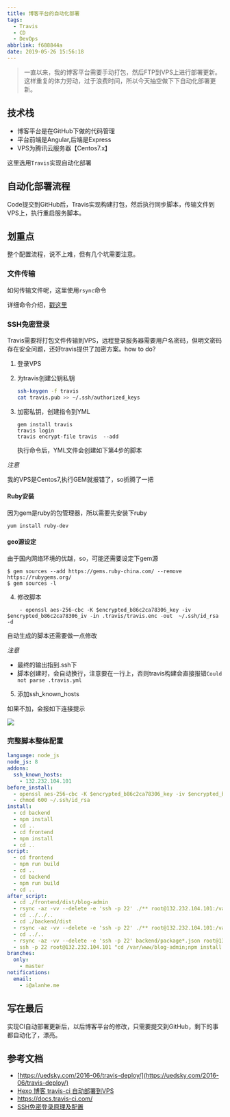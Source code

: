 ```yaml
---
title: 博客平台的自动化部署
tags:
  - Travis
  - CD
  - DevOps
abbrlink: f688844a
date: 2019-05-26 15:56:18
---
```

> 一直以来，我的博客平台需要手动打包，然后FTP到VPS上进行部署更新。这样重复的体力劳动，过于浪费时间，所以今天抽空做下下自动化部署更新。

## 技术栈
- 博客平台是在GitHub下做的代码管理
- 平台前端是Angular,后端是Express
- VPS为腾讯云服务器【Centos7.x】

这里选用`Travis`实现自动化部署

## 自动化部署流程
 
Code提交到GitHub后，Travis实现构建打包，然后执行同步脚本，传输文件到VPS上，执行重启服务脚本。

## 划重点

整个配置流程，说不上难，但有几个坑需要注意。

### 文件传输
 如何传输文件呢，这里使用`rsync`命令
 
详细命令介绍，[戳这里](http://man.linuxde.net/rsync)

### SSH免密登录 
Travis需要将打包文件传输到VPS，远程登录服务器需要用户名密码，但明文密码存在安全问题，还好travis提供了加密方案。how to do?

1. 登录VPS
2. 为travis创建公钥私钥

	```bash
	ssh-keygen -f travis
	cat travis.pub >> ~/.ssh/authorized_keys   
	
	```
3. 加密私钥，创建指令到YML

	```
	gem install travis
   travis login                        
   travis encrypt-file travis  --add
	```
	执行命令后，YML文件会创建如下第4步的脚本

*注意*

我的VPS是Centos7,执行GEM就报错了，so折腾了一把

#### Ruby安装

因为gem是ruby的包管理器，所以需要先安装下ruby
```
yum install ruby-dev
```
#### geo源设定
由于国内网络环境的优越，so，可能还需要设定下gem源
```
$ gem sources --add https://gems.ruby-china.com/ --remove https://rubygems.org/
$ gem sources -l
```


4. 修改脚本

```
	- openssl aes-256-cbc -K $encrypted_b86c2ca78306_key -iv 	$encrypted_b86c2ca78306_iv -in .travis/travis.enc -out 	~/.ssh/id_rsa -d

```	
自动生成的脚本还需要做一点修改

*注意*

- 最终的输出指到.ssh下
- 脚本创建时，会自动换行，注意要在一行上，否则travis构建会直接报错`Could not parse .travis.yml`

5.  添加ssh_known_hosts

如果不加，会报如下连接提示

![](http://static.1991421.cn/blog/2018-05-08-030501.png)

### 完整脚本整体配置

```yml
language: node_js
node_js: 8
addons:
  ssh_known_hosts:
    - 132.232.104.101
before_install:
  - openssl aes-256-cbc -K $encrypted_b86c2ca78306_key -iv $encrypted_b86c2ca78306_iv -in .travis/travis.enc -out ~/.ssh/id_rsa -d
  - chmod 600 ~/.ssh/id_rsa
install:
  - cd backend
  - npm install
  - cd ..
  - cd frontend
  - npm install
  - cd ..
script:
  - cd frontend
  - npm run build
  - cd ..
  - cd backend
  - npm run build
  - cd ..
after_script:
  - cd ./frontend/dist/blog-admin
  - rsync -az -vv --delete -e 'ssh -p 22' ./** root@132.232.104.101:/var/www/blog-admin/dist
  - cd ../../..
  - cd ./backend/dist
  - rsync -az -vv --delete -e 'ssh -p 22' ./** root@132.232.104.101:/var/www/blog-admin
  - cd ../..
  - rsync -az -vv --delete -e 'ssh -p 22' backend/package*.json root@132.232.104.101:/var/www/blog-admin
  - ssh -p 22 root@132.232.104.101 "cd /var/www/blog-admin;npm install --production;pm2 restart blog-admin"
branches:
  only:
    - master
notifications:
  email:
    - i@alanhe.me

```
## 写在最后
实现CI自动部署更新后，以后博客平台的修改，只需要提交到GitHub，剩下的事都自动化了，漂亮。

## 参考文档
- [https://uedsky.com/2016-06/travis-deploy/](https://uedsky.com/2016-06/travis-deploy/)
-  [Hexo 博客 travis-ci 自动部署到VPS](https://uedsky.com/2016-06/travis-deploy/)
- https://docs.travis-ci.com/
- [SSH免密登录原理及配置](https://my.oschina.net/binxin/blog/651565)


